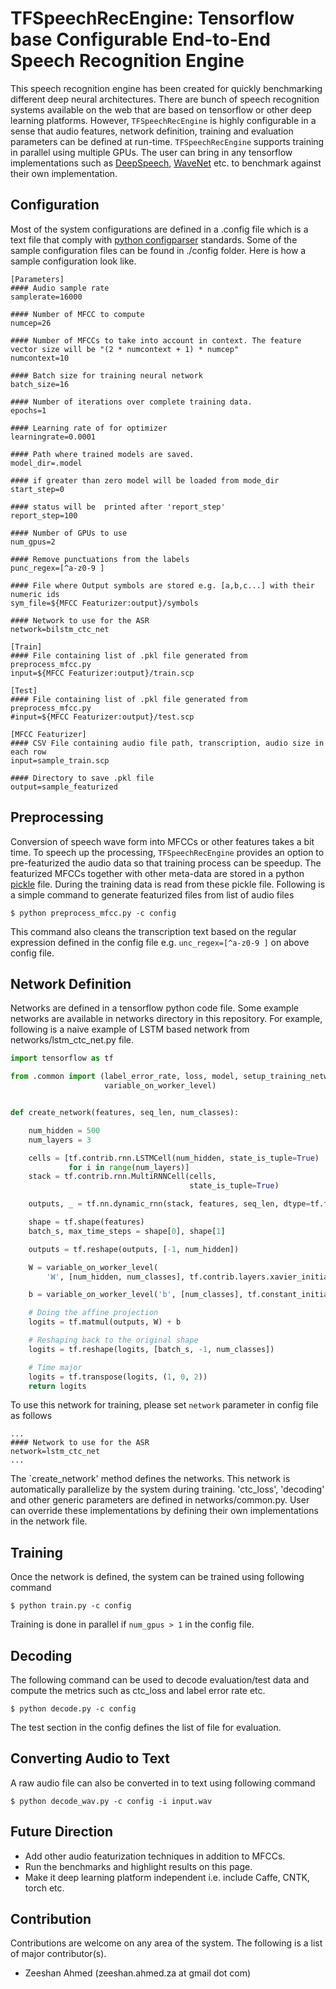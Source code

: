 # TFSpeechRecEngine: Tensorflow base Configurable End-to-End Speech Recognition Engine

This speech recognition engine has been created for quickly benchmarking different deep neural architectures. There are bunch of speech recognition systems available on the web that are based on tensorflow or other deep learning platforms. However, `TFSpeechRecEngine` is highly configurable in a sense that audio features, network definition, training and evaluation parameters can be defined at run-time. `TFSpeechRecEngine` supports training in parallel using multiple GPUs. The user can bring in any tensorflow implementations such as [DeepSpeech](https://github.com/mozilla/DeepSpeech), [WaveNet](https://github.com/buriburisuri/speech-to-text-wavenet)
 etc. to benchmark against their own implementation.

## Configuration
Most of the system configurations are defined in a .config file which is a text file that comply with [python configparser](https://docs.python.org/2/library/configparser.html) standards. Some of the sample configuration files can be found in ./config folder. Here is how a sample configuration look like.

```
[Parameters]
#### Audio sample rate
samplerate=16000

#### Number of MFCC to compute
numcep=26

#### Number of MFCCs to take into account in context. The feature vector size will be "(2 * numcontext + 1) * numcep"
numcontext=10

#### Batch size for training neural network
batch_size=16

#### Number of iterations over complete training data.
epochs=1

#### Learning rate of for optimizer
learningrate=0.0001

#### Path where trained models are saved.
model_dir=.model

#### if greater than zero model will be loaded from mode_dir
start_step=0

#### status will be  printed after 'report_step'
report_step=100

#### Number of GPUs to use
num_gpus=2

#### Remove punctuations from the labels
punc_regex=[^a-z0-9 ]

#### File where Output symbols are stored e.g. [a,b,c...] with their numeric ids
sym_file=${MFCC Featurizer:output}/symbols

#### Network to use for the ASR
network=bilstm_ctc_net

[Train]
#### File containing list of .pkl file generated from preprocess_mfcc.py
input=${MFCC Featurizer:output}/train.scp

[Test]
#### File containing list of .pkl file generated from preprocess_mfcc.py
#input=${MFCC Featurizer:output}/test.scp

[MFCC Featurizer]
#### CSV File containing audio file path, transcription, audio size in each row
input=sample_train.scp

#### Directory to save .pkl file
output=sample_featurized
```

## Preprocessing
Conversion of speech wave form into MFCCs or other features takes a bit time. To speech up the processing, `TFSpeechRecEngine` provides an option to pre-featurized the audio data so that training process can be speedup. The featurized MFCCs together with other meta-data are stored in a python [pickle](https://pythontips.com/2013/08/02/what-is-pickle-in-python/) file. During the training data is read from these pickle file. Following is a simple command to generate featurized files from list of audio files

```
$ python preprocess_mfcc.py -c config
```

This command also cleans the transcription text based on the regular expression defined in the config file e.g. `unc_regex=[^a-z0-9 ]` on above config file.

## Network Definition
Networks are defined in a tensorflow python code file. Some example networks are available in networks directory in this repository. For example, following is a naive example of LSTM based network from networks/lstm_ctc_net.py file.

```python
import tensorflow as tf

from .common import (label_error_rate, loss, model, setup_training_network,
                     variable_on_worker_level)


def create_network(features, seq_len, num_classes):

    num_hidden = 500
    num_layers = 3

    cells = [tf.contrib.rnn.LSTMCell(num_hidden, state_is_tuple=True)
             for i in range(num_layers)]
    stack = tf.contrib.rnn.MultiRNNCell(cells,
                                        state_is_tuple=True)

    outputs, _ = tf.nn.dynamic_rnn(stack, features, seq_len, dtype=tf.float32)

    shape = tf.shape(features)
    batch_s, max_time_steps = shape[0], shape[1]

    outputs = tf.reshape(outputs, [-1, num_hidden])

    W = variable_on_worker_level(
        'W', [num_hidden, num_classes], tf.contrib.layers.xavier_initializer(uniform=False))

    b = variable_on_worker_level('b', [num_classes], tf.constant_initializer(0.))

    # Doing the affine projection
    logits = tf.matmul(outputs, W) + b

    # Reshaping back to the original shape
    logits = tf.reshape(logits, [batch_s, -1, num_classes])

    # Time major
    logits = tf.transpose(logits, (1, 0, 2))
    return logits
```

To use this network for training, please set `network` parameter in config file as follows

```
...
#### Network to use for the ASR
network=lstm_ctc_net
...
```
The `create_network' method defines the networks. This network is automatically parallelize by the system during training. 'ctc_loss', 'decoding' and other generic parameters are defined in networks/common.py. User can override these implementations by defining their own implementations in the network file.

## Training
Once the network is defined, the system can be trained using following command

```
$ python train.py -c config
```
Training is done in parallel if `num_gpus > 1` in the config file. 

## Decoding
The following command can be used to decode evaluation/test data and compute the metrics such as ctc_loss and label error rate etc.

```
$ python decode.py -c config
```
The test section in the config defines the list of file for evaluation.

## Converting Audio to Text 
A raw audio file can also be converted in to text using following command

```
$ python decode_wav.py -c config -i input.wav
```
## Future Direction

- Add other audio featurization techniques in addition to MFCCs.
- Run the benchmarks and highlight results on this page.
- Make it deep learning platform independent i.e. include Caffe, CNTK, torch etc.

## Contribution
Contributions are welcome on any area of the system. The following is a list of major contributor(s).

- Zeeshan Ahmed (zeeshan.ahmed.za at gmail dot com)
